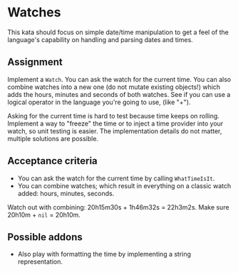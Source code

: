 
# Watches

This kata should focus on simple date/time manipulation to get a feel of the language's capability on handling and parsing dates and times.

## Assignment

Implement a `Watch`. You can ask the watch for the current time. You can also combine watches into a new one (do not mutate existing objects!) which adds the hours, minutes and seconds of both watches. 
See if you can use a logical operator in the language you're going to use, (like "+").

Asking for the current time is hard to test because time keeps on rolling. Implement a way to "freeze" the time or to inject a time provider into your watch, so unit testing is easier. The implementation details do not matter, multiple solutions are possible.

## Acceptance criteria

* You can ask the watch for the current time by calling `WhatTimeIsIt`.
* You can combine watches; which result in everything on a classic watch added: hours, minutes, seconds. 

Watch out with combining: 20h15m30s + 1h46m32s = 22h3m2s. Make sure 20h10m + `nil` = 20h10m.

## Possible addons

* Also play with formatting the time by implementing a string representation. 
